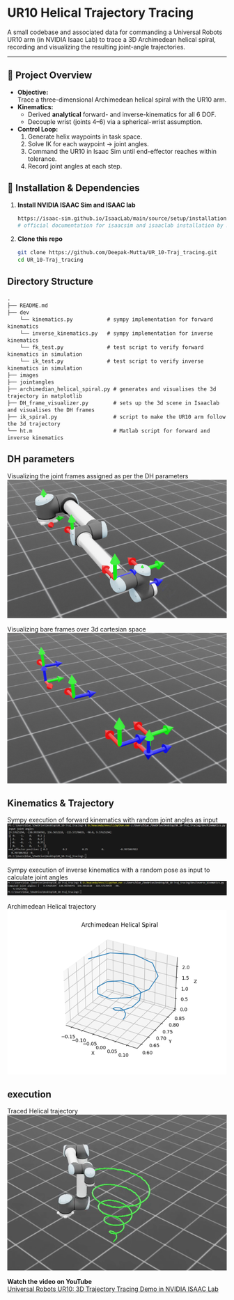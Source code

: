 # UR10 Helical Trajectory Tracing

A small codebase and associated data for commanding a Universal Robots UR10 arm (in NVIDIA Isaac Lab) to trace a 3D Archimedean helical spiral, recording and visualizing the resulting joint-angle trajectories.

---

## 🎯 Project Overview

- **Objective:**  
  Trace a three-dimensional Archimedean helical spiral with the UR10 arm.  
- **Kinematics:**  
  - Derived **analytical** forward- and inverse-kinematics for all 6 DOF.  
  - Decouple wrist (joints 4–6) via a spherical-wrist assumption.  
- **Control Loop:**  
  1. Generate helix waypoints in task space.  
  2. Solve IK for each waypoint → joint angles.  
  3. Command the UR10 in Isaac Sim until end-effector reaches within tolerance.  
  4. Record joint angles at each step.  


## 🚀 Installation & Dependencies

1. **Install NVIDIA ISAAC Sim and ISAAC lab**
    ```bash
    https://isaac-sim.github.io/IsaacLab/main/source/setup/installation/pip_installation.html
    # official documentation for isaacsim and isaaclab installation by NVIDIA


2. **Clone this repo**  
   ```bash
   git clone https://github.com/Deepak-Mutta/UR_10-Traj_tracing.git
   cd UR_10-Traj_tracing


## Directory Structure
```text
.
├── README.md
├── dev
    └── kinematics.py           # sympy implementation for forward kinematics 
    └── inverse_kinematics.py   # sympy implementation for inverse kinematics
    └── fk_test.py              # test script to verify forward kinematics in simulation
    └── ik_test.py              # test script to verify inverse kinematics in simulation
├── images
├── jointangles
├── archimedian_helical_spiral.py # generates and visualises the 3d trajectory in matplotlib
├── DH_frame_visualizer.py        # sets up the 3d scene in Isaaclab and visualises the DH frames
├── ik_spiral.py                  # script to make the UR10 arm follow the 3d trajectory
└── ht.m                          # Matlab script for forward and inverse kinematics 
```

## DH parameters
Visualizing the joint frames assigned as per the DH parameters
![Frame allocation as per DH conventions](images/dh_frames_ur10.png "Visualised frames overlayed over UR10")

Visualizing bare frames over 3d cartesian space
![Allocated frames as per DH conventions](images/dh_frames.png "x,y,z : red,green,blue")

## Kinematics & Trajectory

Sympy execution of forward kinematics with random joint angles as input
![Forward kinematics calculation](images/fk.png "Console output with final pose vector and transformation matrix")

Sympy execution of inverse kinematics with a random pose as input to calculate joint angles
![Inverse kinematics calculation](images/ik.png "Console output with final joint angles to reach the desired pose")

Archimedean Helical trajectory
![3d trajectory](images/archimedian_helix.png "trajectory starting with an origin at (0,0.7,0)")

## execution

Traced Helical trajectory
![arm-trajectory](images/final.png "trajectory starting with an origin at (0,0.7,0)")

**Watch the video on YouTube**  
[Universal Robots UR10: 3D Trajectory Tracing Demo in NVIDIA ISAAC Lab](https://www.youtube.com/watch?v=oENpnQvfFkQ)